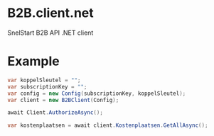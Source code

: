 # B2B.client.net
SnelStart B2B API .NET client

# Example
```cs
var koppelSleutel = "";
var subscriptionKey = "";
var config = new Config(subscriptionKey, koppelSleutel);
var client = new B2BClient(Config);

await Client.AuthorizeAsync();

var kostenplaatsen = await client.Kostenplaatsen.GetAllAsync();
````